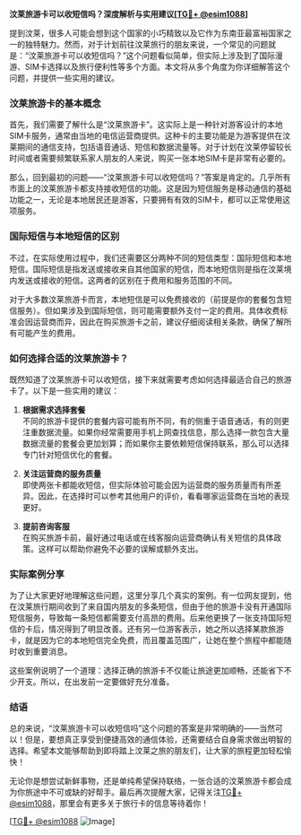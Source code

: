 **汶莱旅游卡可以收短信吗？深度解析与实用建议[[TG💪+ @esim1088](https://t.me/s/esim1088)]**

提到汶莱，很多人可能会想到这个国家的小巧精致以及它作为东南亚最富裕国家之一的独特魅力。然而，对于计划前往汶莱旅行的朋友来说，一个常见的问题就是：“汶莱旅游卡可以收短信吗？”这个问题看似简单，但实际上涉及到了国际漫游、SIM卡选择以及旅行便利性等多个方面。本文将从多个角度为你详细解答这个问题，并提供一些实用的建议。

### 汶莱旅游卡的基本概念

首先，我们需要了解什么是“汶莱旅游卡”。这实际上是一种针对游客设计的本地SIM卡服务，通常由当地的电信运营商提供。这种卡的主要功能是为游客提供在汶莱期间的通信支持，包括语音通话、短信和数据流量等。对于计划在汶莱停留较长时间或者需要频繁联系家人朋友的人来说，购买一张本地SIM卡是非常有必要的。

那么，回到最初的问题——“汶莱旅游卡可以收短信吗？”答案是肯定的。几乎所有市面上的汶莱旅游卡都支持接收短信的功能。这是因为短信服务是移动通信的基础功能之一，无论是本地居民还是游客，只要拥有有效的SIM卡，都可以正常使用这项服务。

### 国际短信与本地短信的区别

不过，在实际使用过程中，我们还需要区分两种不同的短信类型：国际短信和本地短信。国际短信是指发送或接收来自其他国家的短信，而本地短信则是指在汶莱境内发送或接收的短信。这两者的区别在于费用和服务范围的不同。

对于大多数汶莱旅游卡而言，本地短信是可以免费接收的（前提是你的套餐包含短信服务）。但如果涉及到国际短信，则可能需要额外支付一定的费用。具体收费标准会因运营商而异，因此在购买旅游卡之前，建议仔细阅读相关条款，确保了解所有可能产生的费用。

### 如何选择合适的汶莱旅游卡？

既然知道了汶莱旅游卡可以收短信，接下来就需要考虑如何选择最适合自己的旅游卡了。以下是一些实用的建议：

1. **根据需求选择套餐**  
   不同的旅游卡提供的套餐内容可能有所不同，有的侧重于语音通话，有的则更注重数据流量。如果你经常需要用手机上网查找信息，那么选择一款包含大量数据流量的套餐会更加划算；而如果你主要依赖短信保持联系，那么可以选择专门针对短信优化的套餐。

2. **关注运营商的服务质量**  
   即使两张卡都能收短信，但实际体验可能会因为运营商的服务质量而有所差异。因此，在选择时可以参考其他用户的评价，看看哪家运营商在当地的表现更好。

3. **提前咨询客服**  
   在购买旅游卡前，最好通过电话或在线客服向运营商确认有关短信的具体政策。这样可以帮助你避免不必要的误解或额外支出。

### 实际案例分享

为了让大家更好地理解这些问题，这里分享几个真实的案例。有一位网友提到，他在汶莱旅行期间收到了来自国内朋友的多条短信，但由于他的旅游卡没有开通国际短信服务，导致每一条短信都需要支付高昂的费用。后来他更换了一张支持国际短信的卡后，情况得到了明显改善。还有另一位游客表示，她之所以选择某款旅游卡，就是因为它的本地短信完全免费，而且覆盖范围广，让她在整个旅程中都能随时收到重要消息。

这些案例说明了一个道理：选择正确的旅游卡不仅能让旅途更加顺畅，还能省下不少开支。所以，在出发前一定要做好充分准备。

### 结语

总的来说，“汶莱旅游卡可以收短信吗”这个问题的答案是非常明确的——当然可以！但是，要想真正享受到便捷高效的通信体验，还需要结合自身需求做出明智的选择。希望本文能够帮助到即将踏上汶莱之旅的朋友们，让大家的旅程更加轻松愉快！

无论你是想尝试新鲜事物，还是单纯希望保持联络，一张合适的汶莱旅游卡都会成为你旅途中不可或缺的好帮手。最后再次提醒大家，记得关注[TG💪+ @esim1088](https://t.me/s/esim1088)，那里会有更多关于旅行卡的信息等待着你！

[[TG💪+ @esim1088](https://t.me/s/esim1088) ![Image](https://i.postimg.cc/4NQfJmqS/Snipaste-2025-05-13-00-14-12.png)]